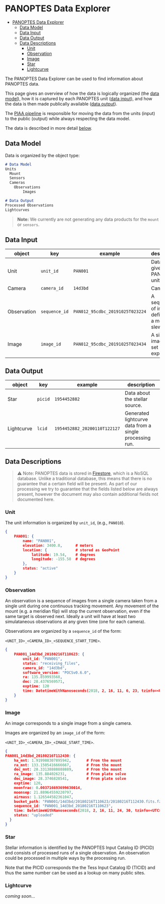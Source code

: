 # PANOPTES Data Explorer

- [PANOPTES Data Explorer](#panoptes-data-explorer)
  - [Data Model](#data-model)
  - [Data Input](#data-input)
  - [Data Output](#data-output)
  - [Data Descriptions](#data-descriptions)
    - [Unit](#unit)
    - [Observation](#observation)
    - [Image](#image)
    - [Star](#star)
    - [Lightcurve](#lightcurve)

The PANOPTES Data Explorer can be used to find information about PANOPTES data.

This page gives an overview of how the data is logically organized (the [data model](#data-odel)),
how it is captured by each PANOPTES unit ([data input](#data-input)), and how the
data is then made publically available ([data output](#data-output)).

The [PIAA pipeline](https://github.com/panoptes/PIAA) is responsible for moving the 
data from the units (input) to the public (output) while always respecting the data model.

The data is described in more detail [below](#data-desc).

## Data Model
<a href="#" id="data-model"></a>

Data is organized by the object type:

```md
# Data Model
Units
  Mount
  Sensors
  Cameras
    Observations
        Images

```

```md
# Data Output
Processed Observations
Lightcurves
```

> **Note:** We currently are not generating any data products for the `mount` or `sensors`.

## Data Input
<a href="#" id="data-input"></a>

| object      |  key           | example                         | description   
|-------------|--------------- | --------------------------------|------------ 
| Unit        | `unit_id`      | `PAN001`                        | Data for a given PANOPTES units.
| Camera        | `camera_id`      | `14d3bd`                        | Camera id.
| Observation | `sequence_id`  | `PAN012_95cdbc_20191025T023224` | A sequence of images defined by a mount slew.
| Image       | `image_id`     | `PAN012_95cdbc_20191025T023434` | A single image at a set exposure.

## Data Output
<a href="#" id="data-output"></a>

| object      |  key          | example                         | description   
|-------------|---------------|---------------------------------|--------------
| Star        | `picid`       | `1954452882`                    | Data about the stellar source.
| Lightcurve  | `lcid`        | `1954452882_20200110T122127`    | Generated lightcurve data from a single processing run.

## Data Descriptions
<a href="#" id="data-descriptions"></a>

> :warning: Note: PANOPTES data is stored in [Firestore](https://firebase.google.com/docs/firestore), which is a NoSQL database.
Unlike a traditional database, this means that there is no guarantee that a certain field will be present. As part of our processing we try to guarantee that the fields listed below are always present, however the document may also contain additional fields not documented here.

### Unit

The unit information is organized by `unit_id`, (e.g., `PAN010`).



```json
{
    PAN001: {
        name: "PAN001",
        elevation: 3400.0,      # meters
        location: {             # stored as GeoPoint
            latitude: 19.54,    # degrees
            longitude: -155.58  # degrees
        },
        status: "active"
    }
}
```

### Observation

An observation is a sequence of images from a single camera taken from a single unit during one continuous
tracking movement. Any movement of the mount (e.g. a meridian flip) will stop the current observation, even if
the same target is observed next. Ideally a unit will have at least two simulataneous observations at any
given time (one for each camera).

Observations are organized by a `sequence_id` of the form: 

`<UNIT_ID>_<CAMERA_ID>_<SEQUENCE_START_TIME>`.

```json
{
    PAN001_14d3bd_20180216T110623: {
        unit_id: "PAN001",
        status: "receiving_files",
        camera_id: "14d3bd",
        software_version: "POCSv0.6.0",
        ra: 135.859993568,
        dec: 28.4376569571,
        exptime: 120
        time: DatetimeWithNanoseconds(2018, 2, 16, 11, 6, 23, tzinfo=<UTC>),
    }
}
```

### Image

An image corresponds to a single image from a single camera.

Images are organized by an `image_id` of the form: 

`<UNIT_ID>_<CAMERA_ID>_<IMAGE_START_TIME>`.

```json
{
PAN001_14d3bd_20180216T112430: {
    ha_mnt: 1.919988307895942,       # From the mount
    ra_mnt: 133.1505416666667,       # From the mount
    dec_mnt: 28.33138888888889,      # From the mount
    ra_image: 135.884026231,         # From plate solve
    dec_image: 28.3746828541,        # From plate solve
    exptime: 120,
    moonfrac: 0.003716693699630014,
    moonsep: 21.88964559220797,
    airmass: 1.126544582361047,
    bucket_path: "PAN001/14d3bd/20180216T110623/20180216T112430.fits.fz",
    sequence_id: "PAN001_14d3bd_20180216T110623",
    time: DatetimeWithNanoseconds(2018, 2, 16, 11, 24, 30, tzinfo=<UTC>),
    status: "uploaded"
  }    
}
```

### Star

Stellar information is identified by the PANOPTES Input Catalog ID (PICID) and consists of processed runs
of a single observation. An observation could be processed in multiple ways by the processing run.

Note that the PICID corresponds the the Tess Input Catalog ID (TICID) and thus the same number can be used
as a lookup on many public sites.

### Lightcurve

_coming soon..._
